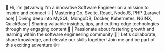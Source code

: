 👋 Hi, I’m @tvarwig I'm a innovative Software Engineer on a mission to inspire and connect 💡 | Mastering Go, Svelte, React, NodeJS, PHP (Laravel ace) | Diving deep into MySQL, MongoDB, Docker, Kubernetes, NGINX, QuickBase | Sharing valuable insights, tips, and cutting-edge technologies through my engaging content 🌟 | Passionate about fostering growth and learning within the software engineering community 🚀 | Let's collaborate, share knowledge, and elevate our skills together! Join me and be part of this exciting adventure 🌐✨
